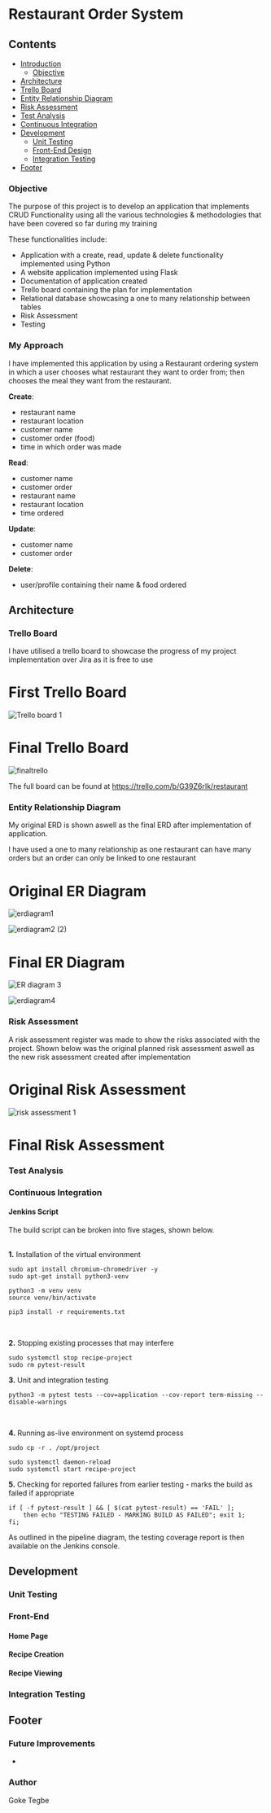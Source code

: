 # Restaurant Order System

## Contents

* [Introduction](#introduction) 
  * [Objective](#objective)
* [Architecture](#architecture)
* [Trello Board](#trello-board)
* [Entity Relationship Diagram](#entity-relationship-diagram)
* [Risk Assessment](#risk-assessment)
* [Test Analysis](#analysis-of-testing)
* [Continuous Integration](#continuous-integration)
* [Development](#development)
  * [Unit Testing](#unit-testing)
  * [Front-End Design](#front-end)
  * [Integration Testing](#integration-testing)
* [Footer](#footer)


### Objective
The purpose of this project is to develop an application that implements CRUD Functionality
using all the various technologies & methodologies that have been covered so far during my training

These functionalities include:
- Application with a create, read, update & delete functionality implemented using Python
- A website application implemented using Flask
- Documentation of application created
- Trello board containing the plan for implementation
- Relational database showcasing a one to many relationship between tables
- Risk Assessment
- Testing

 ### My Approach
 
 I have implemented this application by using a Restaurant ordering system in which a user chooses
 what restaurant they want to order from; then chooses the meal they want from the restaurant.
 
**Create**:
* restaurant name
* restaurant location
* customer name
* customer order (food)
* time in which order was made

**Read**:
* customer name
* customer order
* restaurant name
* restaurant location
* time ordered

**Update**:
* customer name
* customer order

**Delete**:
* user/profile containing their name & food ordered


## Architecture
### Trello Board
I have utilised a trello board to showcase the progress of my project implementation over Jira as it is free to use

# First Trello Board
![Trello board 1](https://user-images.githubusercontent.com/48153566/118319076-2d4c6a00-b4f2-11eb-9741-ad327b91d687.png)

# Final Trello Board
![finaltrello](https://user-images.githubusercontent.com/48153566/118318508-659f7880-b4f1-11eb-8d24-2821b2381e80.png)

The full board can be found at https://trello.com/b/G39Z6rIk/restaurant



### Entity Relationship Diagram

My original ERD is shown aswell as the final ERD after implementation of application.

I have used a one to many relationship as one restaurant can have many orders but an order can only
be linked to one restaurant

# Original ER Diagram

![erdiagram1](https://user-images.githubusercontent.com/48153566/118319199-5967eb00-b4f2-11eb-91e0-459544cf44c5.jpg)

![erdiagram2 (2)](https://user-images.githubusercontent.com/48153566/118319206-5a991800-b4f2-11eb-90ef-cabe81fd40c7.png)


# Final ER Diagram
![ER diagram 3](https://user-images.githubusercontent.com/48153566/118318743-b4e5a900-b4f1-11eb-9dbd-8b18c0b15956.png)

![erdiagram4](https://user-images.githubusercontent.com/48153566/118318793-c75fe280-b4f1-11eb-8e21-97f6cd7f0937.png)

### Risk Assessment

A risk assessment register was made to show the risks associated with the project. Shown below was the original planned risk assessment aswell as the
new risk assessment created after implementation

# Original Risk Assessment
![risk assessment 1](https://user-images.githubusercontent.com/48153566/118321087-07749480-b4f5-11eb-9fc6-49e53fd18b76.png)

# Final Risk Assessment


### Test Analysis



### Continuous Integration


#### Jenkins Script
The build script can be broken into five stages, shown below.  
<br/>

**1.** Installation of the virtual environment

```
sudo apt install chromium-chromedriver -y
sudo apt-get install python3-venv

python3 -m venv venv
source venv/bin/activate

pip3 install -r requirements.txt
```
<br/>

**2.** Stopping existing processes that may interfere

```
sudo systemctl stop recipe-project
sudo rm pytest-result
```

**3.** Unit and integration testing

```
python3 -m pytest tests --cov=application --cov-report term-missing --disable-warnings
```
<br/>

**4.** Running as-live environment on systemd process
```
sudo cp -r . /opt/project

sudo systemctl daemon-reload
sudo systemctl start recipe-project
```

**5.** Checking for reported failures from earlier testing - marks the build as failed if appropriate
```
if [ -f pytest-result ] && [ $(cat pytest-result) == 'FAIL' ]; 
	then echo "TESTING FAILED - MARKING BUILD AS FAILED"; exit 1;
fi;
```

As outlined in the pipeline diagram, the testing coverage report is then available on the Jenkins console.

## Development
### Unit Testing


### Front-End
#### Home Page


#### Recipe Creation


#### Recipe Viewing


### Integration Testing


## Footer
### Future Improvements
* 
### Author
Goke Tegbe

 
